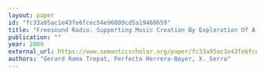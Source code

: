 ```yaml
---
layout: paper
id: "fc33a95ac1e43fe6fcec54e96809cd5a19460659"
title: "Freesound Radio: Supporting Music Creation By Exploration Of A Sound Database"
publication: ""
year: 2009
external_url: https://www.semanticscholar.org/paper/fc33a95ac1e43fe6fcec54e96809cd5a19460659
authors: "Gerard Roma Trepat, Perfecto Herrera-Boyer, X. Serra"
---
```

